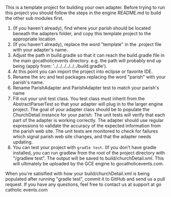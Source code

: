 This is a template project for building your own adapter.  Before trying to run this project
you should follow the steps in the engine README.md to build the other sub modules first.

1. (If you haven't already), find where your parish should be located beneath the adapters folder, and
copy this template project to the appropriate location
2. (If you haven't already), replace the word "template" in the .project file with your adapter's name.
3. Adjust the path in build.gradle so that it can reach the build.gradle file in the main gocatholicevents directory.  e.g. the path will probably end up being (apply from: '../../../../../../build.gradle').
4. At this point you can import the project into eclipse or favorite IDE.
5. Rename the src and test packages replacing the word "parish" with your parish's name.
6. Rename ParishAdapter and ParishAdapter test to match your parish's name
7. Fill out your unit test class.  You test class must inherit from the AbstractParserTest so that your adapter will plug in to the larger engine project.  The goal of your adapter class should be to populate the ChurchDetail instance for your parish.  The unit tests will verify that each part of the adapter is working correctly.  The adapter should use regular expressions to validate the accuracy of the expected information from the parish web site.  The unit tests are monitored to check for failures which signal parish web site changes, and that the adapter needs updating.
8. You can test your project with `gradle test`.  (If you don't have gradle installed, you can run gradlew from the root of the project directory with "<path to gce root>/gradlew test".  The output will be saved to build/churchDetail.xml.  This will ultimately be uploaded by the GCE engine to gocatholicevents.com.

When you're satisified with how your build/churchDetail.xml is being populated after running "gradle test", commit it to GitHub and send us a pull request.  If you have any questions, feel free to contact us at support at go catholic events.com



